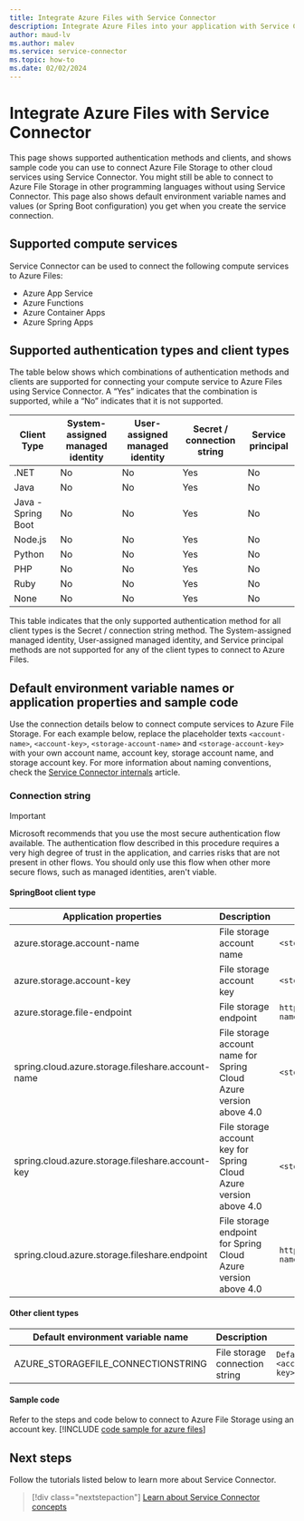 ```yaml
---
title: Integrate Azure Files with Service Connector
description: Integrate Azure Files into your application with Service Connector
author: maud-lv
ms.author: malev
ms.service: service-connector
ms.topic: how-to
ms.date: 02/02/2024
---
```


# Integrate Azure Files with Service Connector

This page shows supported authentication methods and clients, and shows sample code you can use to connect Azure File Storage to other cloud services using Service Connector. You might still be able to connect to Azure File Storage in other programming languages without using Service Connector. This page also shows default environment variable names and values (or Spring Boot configuration) you get when you create the service connection. 

## Supported compute services

Service Connector can be used to connect the following compute services to Azure Files:

- Azure App Service
- Azure Functions
- Azure Container Apps
- Azure Spring Apps

## Supported authentication types and client types

The table below shows which combinations of authentication methods and clients are supported for connecting your compute service to Azure Files using Service Connector. A “Yes” indicates that the combination is supported, while a “No” indicates that it is not supported.

| Client Type        | System-assigned managed identity | User-assigned managed identity | Secret / connection string | Service principal |
|--------------------|----------------------------------|--------------------------------|----------------------------|-------------------|
| .NET               | No                               | No                             | Yes                        | No                |
| Java               | No                               | No                             | Yes                        | No                |
| Java - Spring Boot | No                               | No                             | Yes                        | No                |
| Node.js            | No                               | No                             | Yes                        | No                |
| Python             | No                               | No                             | Yes                        | No                |
| PHP                | No                               | No                             | Yes                        | No                |
| Ruby               | No                               | No                             | Yes                        | No                |
| None               | No                               | No                             | Yes                        | No                |

This table indicates that the only supported authentication method for all client types is the Secret / connection string method. The System-assigned managed identity, User-assigned managed identity, and Service principal methods are not supported for any of the client types to connect to Azure Files.

## Default environment variable names or application properties and sample code

Use the connection details below to connect compute services to Azure File Storage. For each example below, replace the placeholder texts `<account-name>`, `<account-key>`, `<storage-account-name>` and `<storage-account-key>` with your own account name, account key, storage account name, and storage account key. For more information about naming conventions, check the [Service Connector internals](concept-service-connector-internals.md#configuration-naming-convention) article.

### Connection string

> [!IMPORTANT]
> Microsoft recommends that you use the most secure authentication flow available. The authentication flow described in this procedure requires a very high degree of trust in the application, and carries risks that are not present in other flows. You should only use this flow when other more secure flows, such as managed identities, aren't viable.

#### SpringBoot client type

| Application properties      | Description               | Example value                                             |
| --------------------------- | ------------------------- | --------------------------------------------------------- |
| azure.storage.account-name  | File storage account name | `<storage-account-name>`                                |
| azure.storage.account-key   | File storage account key  | `<storage-account-key>`                                 |
| azure.storage.file-endpoint | File storage endpoint     | `https://<storage-account-name>.file.core.windows.net/` |
| spring.cloud.azure.storage.fileshare.account-name | File storage account name for Spring Cloud Azure version above 4.0 | `<storage-account-name>`   |
| spring.cloud.azure.storage.fileshare.account-key  | File storage account key for Spring Cloud Azure version above 4.0  | `<storage-account-key>`    |
| spring.cloud.azure.storage.fileshare.endpoint     | File storage endpoint for Spring Cloud Azure version above 4.0     | `https://<storage-account-name>.file.core.windows.net/` |

#### Other client types

| Default environment variable name  | Description                    | Example value                                                                                                        |
|------------------------------------|--------------------------------|----------------------------------------------------------------------------------------------------------------------|
| AZURE_STORAGEFILE_CONNECTIONSTRING | File storage connection string | `DefaultEndpointsProtocol=https;AccountName=<account-name>;AccountKey=<account-key>;EndpointSuffix=core.windows.net` |

#### Sample code 
Refer to the steps and code below to connect to Azure File Storage using an account key.
[!INCLUDE [code sample for azure files](./includes/code-file-secret.md)]

## Next steps

Follow the tutorials listed below to learn more about Service Connector.

> [!div class="nextstepaction"]
> [Learn about Service Connector concepts](./concept-service-connector-internals.md)
